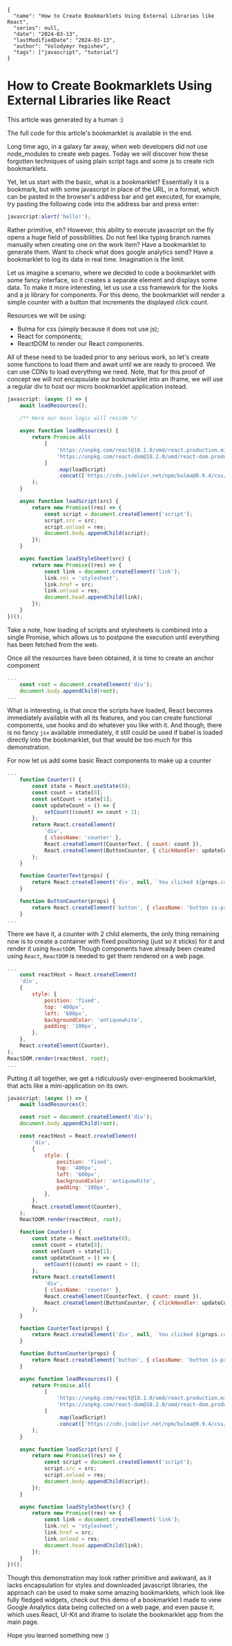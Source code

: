 ```ic-metadata
{
  "name": "How to Create Bookmarklets Using External Libraries like React",
  "series": null,
  "date": "2024-03-13",
  "lastModifiedDate": "2024-03-13",
  "author": "Volodymyr Yepishev",
  "tags": ["javascript", "tutorial"]
}
```

# How to Create Bookmarklets Using External Libraries like React

This article was generated by a human :)

The full code for this article's bookmarklet is available in the end.

Long time ago, in a galaxy far away, when web developers did not use node_modules to create web pages. Today we will discover how these forgotten techniques of using plain script tags and some js to create rich bookmarklets.

Yet, let us start with the basic, what is a bookmarklet? Essentially it is a bookmark, but with some javascript in place of the URL, in a format, which can be pasted in the browser's address bar and get executed, for example, try pasting the following code into the address bar and press enter:

```javascript
javascript:alert('hello!');
```

Rather primitive, eh? However, this ability to execute javascript on the fly opens a huge field of possibilities. Do not feel like typing branch names manually when creating one on the work item? Have a bookmarklet to generate them. Want to check what does google analytics send? Have a bookmarklet to log its data in real time. Imagination is the limit.

Let us imagine a scenario, where we decided to code a bookmarklet with some fancy interface, so it creates a separate element and displays some data. To make it more interesting, let us use a css framework for the looks and a js library for components. For this demo, the bookmarklet will render a simple counter with a button that increments the displayed click count.

Resources we will be using:
- Bulma for css (simply because it does not use js);
- React for components;
- ReactDOM to render our React components.

All of these need to be loaded prior to any serious work, so let's create some functions to load them and await until we are ready to proceed. We can use CDNs to load everything we need. Note, that for this proof of concept we will not encapsulate our bookmarklet into an iframe, we will use a regular div to host our micro bookmarklet application instead.

```javascript
javascript: (async () => {
    await loadResources();
	
	/** Here our main logic will reside */

    async function loadResources() {
        return Promise.all(
            [
                'https://unpkg.com/react@18.1.0/umd/react.production.min.js',
                'https://unpkg.com/react-dom@18.2.0/umd/react-dom.production.min.js',
            ]
                .map(loadScript)
                .concat(['https://cdn.jsdelivr.net/npm/bulma@0.9.4/css/bulma.min.css'].map(loadStyleSheet)),
        );
    }

    async function loadScript(src) {
        return new Promise((res) => {
            const script = document.createElement('script');
            script.src = src;
            script.onload = res;
            document.body.appendChild(script);
        });
    }

    async function loadStyleSheet(src) {
        return new Promise((res) => {
            const link = document.createElement('link');
            link.rel = 'stylesheet';
            link.href = src;
            link.onload = res;
            document.head.appendChild(link);
        });
    }
})();
```

Take a note, how loading of scripts and stylesheets is combined into a single Promise, which allows us to postpone the execution until everything has been fetched from the web.

Once all the resources have been obtained, it is time to create an anchor component 

```javascript
...
    const root = document.createElement('div');
    document.body.appendChild(root);
...
```
What is interesting, is that once the scripts have loaded, React becomes immediately available with all its features, and you can create functional components, use hooks and do whatever you like with it. And though, there is no fancy `jsx` available immediately, it still could be used if babel is loaded directly into the bookmarklet, but that would be too much for this demonstration.

For now let us add some basic React components to make up a counter

```javascript
...
    function Counter() {
        const state = React.useState(0);
        const count = state[0];
        const setCount = state[1];
        const updateCount = () => {
            setCount((count) => count + 1);
        };
        return React.createElement(
            'div',
            { className: 'counter' },
            React.createElement(CounterText, { count: count }),
            React.createElement(ButtonCounter, { clickHandler: updateCount }),
        );
    }

    function CounterText(props) {
        return React.createElement('div', null, `You clicked ${props.count} times!`);
    }

    function ButtonCounter(props) {
        return React.createElement('button', { className: 'button is-primary', onClick: props.clickHandler }, `Click Me!`);
    }
...
```

There we have it, a counter with 2 child elements, the only thing remaining now is to create a container with fixed positioning (just so it sticks) for it and render it using `ReactDOM`. Though components have already been created using `React`, `ReactDOM` is needed to get them rendered on a web page.

```javascript
...
    const reactHost = React.createElement(
    'div',
    {
        style: {
            position: 'fixed',
            top: '400px',
            left: '600px',
            backgroundColor: 'antiquewhite',
            padding: '100px',
        },
    },
    React.createElement(Counter),
);
ReactDOM.render(reactHost, root);
...
```

Putting it all together, we get a ridiculously over-engineered bookmarklet, that acts like a mini-application on its own.

```javascript
javascript: (async () => {
    await loadResources();

    const root = document.createElement('div');
    document.body.appendChild(root);

    const reactHost = React.createElement(
        'div',
        {
            style: {
                position: 'fixed',
                top: '400px',
                left: '600px',
                backgroundColor: 'antiquewhite',
                padding: '100px',
            },
        },
        React.createElement(Counter),
    );
    ReactDOM.render(reactHost, root);

    function Counter() {
        const state = React.useState(0);
        const count = state[0];
        const setCount = state[1];
        const updateCount = () => {
            setCount((count) => count + 1);
        };
        return React.createElement(
            'div',
            { className: 'counter' },
            React.createElement(CounterText, { count: count }),
            React.createElement(ButtonCounter, { clickHandler: updateCount }),
        );
    }

    function CounterText(props) {
        return React.createElement('div', null, `You clicked ${props.count} times!`);
    }

    function ButtonCounter(props) {
        return React.createElement('button', { className: 'button is-primary', onClick: props.clickHandler }, `Click Me!`);
    }

    async function loadResources() {
        return Promise.all(
            [
                'https://unpkg.com/react@18.1.0/umd/react.production.min.js',
                'https://unpkg.com/react-dom@18.2.0/umd/react-dom.production.min.js',
            ]
                .map(loadScript)
                .concat(['https://cdn.jsdelivr.net/npm/bulma@0.9.4/css/bulma.min.css'].map(loadStyleSheet)),
        );
    }

    async function loadScript(src) {
        return new Promise((res) => {
            const script = document.createElement('script');
            script.src = src;
            script.onload = res;
            document.body.appendChild(script);
        });
    }

    async function loadStyleSheet(src) {
        return new Promise((res) => {
            const link = document.createElement('link');
            link.rel = 'stylesheet';
            link.href = src;
            link.onload = res;
            document.head.appendChild(link);
        });
    }
})();
```

Though this demonstration may look rather primitive and awkward, as it lacks encapsulation for styles and downloaded javascript libraries, the approach can be used to make some amazing bookmarklets, which look like fully fledged widgets, check out this demo of a bookmarklet I made to view Google Analytics data being collected on a web page, and even pause it, which uses React, UI-Kit and iframe to isolate the bookmarklet app from the main page.

Hope you learned something new :)
